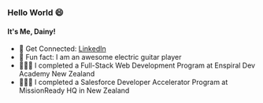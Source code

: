 ### Hello World 😄 

#### It's Me, Dainy!

- 🔭 Get Connected: <a href="https://www.linkedin.com/in/developerdainy/" target="-blank">LinkedIn</a>
- 🎸 Fun fact: I am an awesome electric guitar player
- 👩🏽‍🎓 I completed a Full-Stack Web Development Program at Enspiral Dev Academy New Zealand
- 👩🏽‍🎓 I completed a Salesforce Developer Accelerator Program at MissionReady HQ in New Zealand


